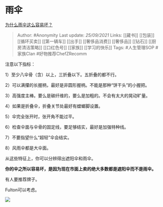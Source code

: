 # 雨伞
[为什么雨伞这么容易坏？](https://www.zhihu.com/question/307965760/answer/2129767862)

> Author: #Anonymity 
Last update: *25/09/2021* 
Links: [[藏书]] [[包装]] [[循环买卖]] [[第一辆车]] [[出手]] [[奢侈品消费]] [[奢侈品]] [[钻石]] [[厨房清洁策略]] [[口红色号]] [[家族]] [[学习的快乐]]
Tags: #人生管理SOP #家族Clan  #好物推荐ChefZRecomm


注意以下指标：

1）至少八伞骨（含）以上，三折叠以下。五折叠的都不行。

2）可以满攥的长握柄，最好是非圆形握柄。不能是那种“饼干头”的小握把。

3）高强度主棒。要么是碳纤维的，要么是加粗的。不会有太大的晃动旷量。

4）如果是折叠伞，折叠关节处最好有螳螂脚设置。

5）伞完全张开时，张开角不能过平。

6）检查伞面与伞骨的固定线，要足够结实，最好是加强特种线。

7）不要指望什么“超轻”伞会结实。

8）风雨伞都是大伞面。

从这些特征上，你可以分辨得出遮阳伞和雨伞。

**你的伞之所以容易坏，是因为现在市面上卖的绝大多数都是遮阳伞而不是雨伞。**

有人要推荐牌子。

Fulton可以考虑。

![](https://pic2.zhimg.com/50/v2-a89ae97b7dc96e10cf7b80e250a9d572_720w.jpg?source=1940ef5c)

  

